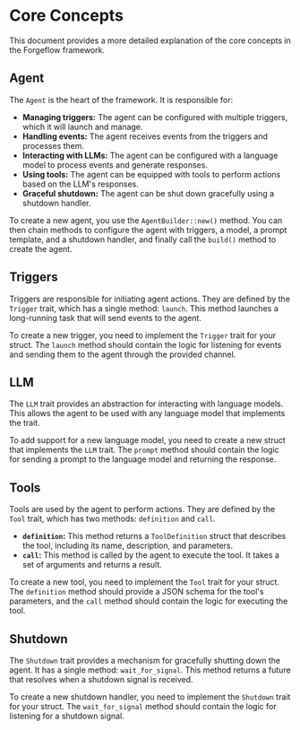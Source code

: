 # Core Concepts

This document provides a more detailed explanation of the core concepts in the Forgeflow framework.

## Agent

The `Agent` is the heart of the framework. It is responsible for:

*   **Managing triggers:** The agent can be configured with multiple triggers, which it will launch and manage.
*   **Handling events:** The agent receives events from the triggers and processes them.
*   **Interacting with LLMs:** The agent can be configured with a language model to process events and generate responses.
*   **Using tools:** The agent can be equipped with tools to perform actions based on the LLM's responses.
*   **Graceful shutdown:** The agent can be shut down gracefully using a shutdown handler.

To create a new agent, you use the `AgentBuilder::new()` method. You can then chain methods to configure the agent with triggers, a model, a prompt template, and a shutdown handler, and finally call the `build()` method to create the agent.

## Triggers

Triggers are responsible for initiating agent actions. They are defined by the `Trigger` trait, which has a single method: `launch`. This method launches a long-running task that will send events to the agent.

To create a new trigger, you need to implement the `Trigger` trait for your struct. The `launch` method should contain the logic for listening for events and sending them to the agent through the provided channel.

## LLM

The `LLM` trait provides an abstraction for interacting with language models. This allows the agent to be used with any language model that implements the trait.

To add support for a new language model, you need to create a new struct that implements the `LLM` trait. The `prompt` method should contain the logic for sending a prompt to the language model and returning the response.

## Tools

Tools are used by the agent to perform actions. They are defined by the `Tool` trait, which has two methods: `definition` and `call`.

*   **`definition`:** This method returns a `ToolDefinition` struct that describes the tool, including its name, description, and parameters.
*   **`call`:** This method is called by the agent to execute the tool. It takes a set of arguments and returns a result.

To create a new tool, you need to implement the `Tool` trait for your struct. The `definition` method should provide a JSON schema for the tool's parameters, and the `call` method should contain the logic for executing the tool.

## Shutdown

The `Shutdown` trait provides a mechanism for gracefully shutting down the agent. It has a single method: `wait_for_signal`. This method returns a future that resolves when a shutdown signal is received.

To create a new shutdown handler, you need to implement the `Shutdown` trait for your struct. The `wait_for_signal` method should contain the logic for listening for a shutdown signal.
